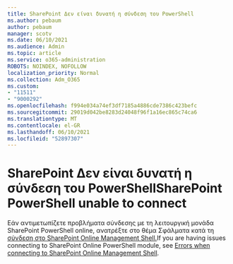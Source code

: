 ```yaml
---
title: SharePoint Δεν είναι δυνατή η σύνδεση του PowerShell
ms.author: pebaum
author: pebaum
manager: scotv
ms.date: 06/10/2021
ms.audience: Admin
ms.topic: article
ms.service: o365-administration
ROBOTS: NOINDEX, NOFOLLOW
localization_priority: Normal
ms.collection: Adm_O365
ms.custom:
- "11511"
- "9000292"
ms.openlocfilehash: f994e034a74ef3df7185a4886cde7386c423befc
ms.sourcegitcommit: 29019d042be8283d24048f96f1a16ec865c74ca6
ms.translationtype: MT
ms.contentlocale: el-GR
ms.lasthandoff: 06/10/2021
ms.locfileid: "52897307"
---
```

# <a name="sharepoint-powershell-unable-to-connect"></a><span data-ttu-id="a7f2a-102">SharePoint Δεν είναι δυνατή η σύνδεση του PowerShell</span><span class="sxs-lookup"><span data-stu-id="a7f2a-102">SharePoint PowerShell unable to connect</span></span>

<span data-ttu-id="a7f2a-103">Εάν αντιμετωπίζετε προβλήματα σύνδεσης με τη λειτουργική μονάδα SharePoint PowerShell online, ανατρέξτε στο θέμα Σφάλματα κατά τη [σύνδεση στο SharePoint Online Management Shell.](/sharepoint/troubleshoot/administration/errors-connecting-to-management-shell)</span><span class="sxs-lookup"><span data-stu-id="a7f2a-103">If you are having issues connecting to SharePoint Online PowerShell module, see [Errors when connecting to SharePoint Online Management Shell](/sharepoint/troubleshoot/administration/errors-connecting-to-management-shell).</span></span>